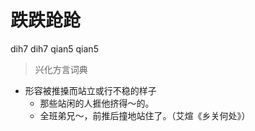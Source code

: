 # 跌跌跄跄
dih7 dih7 qian5 qian5
> 兴化方言词典
- 形容被推搡而站立或行不稳的样子
  - 那些站闲的人捱他挤得～的。
  - 全班弟兄～，前推后撞地站住了。（艾煊《乡关何处》）
